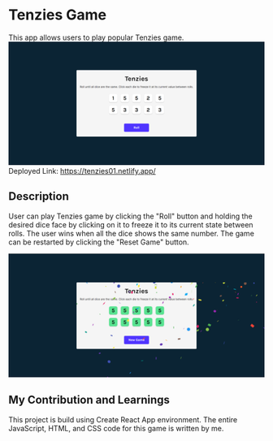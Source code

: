 # Tenzies Game
This app allows users to play popular Tenzies game.
![Screenshot](./src/images/tenzies1.png)
Deployed Link: https://tenzies01.netlify.app/
## Description
User can play Tenzies game by clicking the "Roll" button and holding the desired dice face by clicking on it to freeze it to its current state between rolls. The user wins when all the dice shows the same number. The game can be restarted by clicking the "Reset Game" button.

![Screenshot](./src/images/tenzies2.png)

## My Contribution and Learnings
This project is build using Create React App environment. The entire JavaScript, HTML, and CSS code for this game is written by me. 
